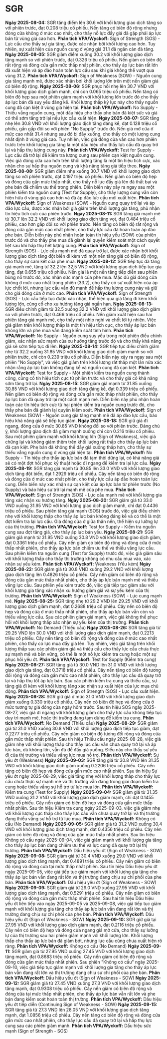 # SGR

**Ngày 2025-08-04:** SGR tăng điểm lên 30.6 với khối lượng giao dịch tăng so với phiên trước, đạt 0.208 triệu cổ phiếu. Nến tăng có biên độ rộng nhưng đóng cửa không ở mức cao nhất, cho thấy nỗ lực đẩy giá đã gặp phải áp lực bán từ vùng giá cao hơn. **Phân tích VPA/Wyckoff:** Sign of Strength (SOS) - Lực cầu cho thấy sự gia tăng, được xác nhận bởi khối lượng cao hơn. Tuy nhiên, sự xuất hiện của nguồn cung ở vùng giá 31.1 đã ngăn cản đà tăng.
**Ngày 2025-08-05:** SGR giảm điểm xuống 30.2 với khối lượng giao dịch tăng mạnh so với phiên trước, đạt 0.326 triệu cổ phiếu. Nến giảm có biên độ rất rộng và đóng cửa gần mức thấp nhất phiên, cho thấy áp lực bán rất lớn đã xuất hiện và áp đảo hoàn toàn lực cầu sau khi giá không thể vượt qua vùng 31.2. **Phân tích VPA/Wyckoff:** Sign of Weakness (SOW) - Nguồn cung gia tăng mạnh mẽ, được xác nhận bởi khối lượng lớn trên một nến giảm giá có biên độ rộng.
**Ngày 2025-08-06:** SGR phục hồi nhẹ lên 30.7 VND với khối lượng giao dịch giảm mạnh, chỉ còn 0.065 triệu cổ phiếu. Nến tăng có biên độ hẹp sau một phiên giảm mạnh với khối lượng lớn trước đó cho thấy áp lực bán đã suy yếu đáng kể. Khối lượng thấp kỷ lục này cho thấy nguồn cung đã cạn kiệt ở vùng giá hiện tại. **Phân tích VPA/Wyckoff:** No Supply - Thiếu vắng nguồn cung, một dấu hiệu cho thấy phe bán đã kiệt sức và giá có thể sớm tăng trở lại nếu lực cầu xuất hiện.
**Ngày 2025-08-07:** SGR tăng nhẹ lên 30.8 VND với khối lượng giao dịch tăng đáng kể, đạt 0.128 triệu cổ phiếu, gần gấp đôi so với phiên "No Supply" trước đó. Nến giá mở cửa ở mức cao nhất 31.4 nhưng sau đó bị đẩy xuống, cho thấy có một lượng cung nhất định ở vùng giá cao. Tuy nhiên, việc giá đóng cửa vẫn cao hơn phiên trước trên khối lượng gia tăng là một dấu hiệu cho thấy lực cầu đã quay trở lại và hấp thụ lượng cung này. **Phân tích VPA/Wyckoff:** Test for Supply - Lực cầu đã trở lại để kiểm tra lượng cung sau phiên cạn kiệt nguồn cung. Việc giá đóng cửa cao hơn trên khối lượng tăng là một tín hiệu tích cực, xác nhận cho sự hấp thụ nguồn cung và khả năng tăng giá tiếp theo.
**Ngày 2025-08-08:** SGR giảm điểm nhẹ xuống 30.7 VND với khối lượng giao dịch tăng so với phiên trước, đạt 0.197 triệu cổ phiếu. Nến giảm có biên độ hẹp và đóng cửa gần mức thấp nhất, cho thấy nỗ lực đẩy giá lên đã thất bại và phe bán đã chiếm ưu thế trong phiên. Diễn biến này xảy ra ngay sau một phiên kiểm tra nguồn cung (Test for Supply), cho thấy lượng cung vẫn còn hiện hữu ở vùng giá cao hơn và đã áp đảo lực cầu mới xuất hiện. **Phân tích VPA/Wyckoff:** Sign of Weakness (SOW) - Nguồn cung quay trở lại và áp đảo lực cầu, được xác nhận bởi giá giảm trên khối lượng gia tăng, phủ nhận tín hiệu tích cực của phiên trước.
**Ngày 2025-08-11:** SGR tăng giá mạnh mẽ từ 30.7 lên 32.2 VND với khối lượng giao dịch tăng vọt, đạt 0.484 triệu cổ phiếu, cao hơn gấp đôi so với phiên trước. Nến tăng có biên độ rất rộng và đóng cửa gần mức cao nhất phiên, cho thấy lực cầu đã hoàn toàn áp đảo phe bán. Diễn biến này phủ nhận hoàn toàn tín hiệu yếu (SOW) của phiên trước đó và cho thấy phe mua đã giành lại quyền kiểm soát một cách quyết liệt sau khi hấp thụ hết lượng cung. **Phân tích VPA/Wyckoff:** Sign of Strength (SOS) - Lực cầu mạnh mẽ đã quay trở lại, được xác nhận bởi khối lượng giao dịch tăng đột biến đi kèm với một nến tăng giá có biên độ rộng, cho thấy sự cam kết của phe mua.
**Ngày 2025-08-12:** SGR tiếp tục đà tăng giá mạnh mẽ, tăng từ 32.2 lên 32.5 VND với khối lượng giao dịch tiếp tục gia tăng, đạt 0.655 triệu cổ phiếu. Nến giá là một nến tăng tiếp diễn sau phiên bùng nổ trước đó, xác nhận sức mạnh của phe mua. Mặc dù giá đóng cửa không ở mức cao nhất trong phiên (33.2), cho thấy có sự xuất hiện của áp lực chốt lời, nhưng lực cầu vẫn đủ mạnh để hấp thụ lượng cung này và giữ cho giá đóng cửa ở mức cao. **Phân tích VPA/Wyckoff:** Sign of Strength (SOS) - Lực cầu tiếp tục được xác nhận, thể hiện qua giá tăng đi kèm khối lượng lớn, củng cố cho xu hướng tăng giá ngắn hạn.
**Ngày 2025-08-13:** SGR điều chỉnh giảm từ 32.5 xuống 32.2 VND với khối lượng giao dịch giảm so với phiên trước, đạt 0.466 triệu cổ phiếu. Nến giảm xuất hiện sau hai phiên tăng giá mạnh mẽ, cho thấy một nhịp nghỉ và chốt lời tự nhiên. Việc giá giảm trên khối lượng thấp là một tín hiệu tích cực, cho thấy áp lực bán không lớn và phe mua vẫn đang kiểm soát tình hình. **Phân tích VPA/Wyckoff:** No Supply - Nguồn cung suy yếu trong một phiên điều chỉnh giảm, xác nhận sức mạnh của xu hướng tăng trước đó và cho thấy khả năng giá sẽ sớm tiếp tục đi lên.
**Ngày 2025-08-14:** SGR tiếp tục điều chỉnh giảm nhẹ từ 32.2 xuống 31.85 VND với khối lượng giao dịch giảm mạnh so với phiên trước, chỉ còn 0.239 triệu cổ phiếu. Diễn biến này xảy ra ngay sau một phiên "No Supply", và việc giá giảm trên khối lượng rất thấp một lần nữa xác nhận rằng áp lực bán không đáng kể và nguồn cung đã cạn kiệt. **Phân tích VPA/Wyckoff:** Test for Supply - Một phiên kiểm tra nguồn cung thành công, củng cố tín hiệu tích cực từ phiên trước và cho thấy giá có khả năng sớm tăng trở lại.
**Ngày 2025-08-15:** SGR giảm giá mạnh từ 31.85 xuống 30.85 VND với khối lượng giao dịch tăng đáng kể, đạt 0.339 triệu cổ phiếu. Nến giảm có biên độ rộng và đóng cửa gần mức thấp nhất phiên, cho thấy áp lực bán đã quay trở lại một cách mạnh mẽ. Diễn biến này phủ nhận hoàn toàn các tín hiệu tích cực từ hai phiên kiểm tra nguồn cung trước đó, cho thấy phe bán đã giành lại quyền kiểm soát. **Phân tích VPA/Wyckoff:** Sign of Weakness (SOW) - Nguồn cung gia tăng mạnh mẽ đã áp đảo lực cầu, báo hiệu khả năng giá sẽ tiếp tục giảm.
**Ngày 2025-08-18:** SGR giữ giá đi ngang, đóng cửa ở mức 30.85 VND không đổi so với phiên trước. Đáng chú ý, khối lượng giao dịch đã giảm mạnh xuống chỉ còn 0.216 triệu cổ phiếu. Sau một phiên giảm mạnh với khối lượng lớn (Sign of Weakness), việc giá chững lại và không giảm thêm trên khối lượng rất thấp cho thấy áp lực bán đã cạn kiệt. Phe bán đã không thể đẩy giá xuống thấp hơn, cho thấy sự thiếu vắng nguồn cung ở vùng giá hiện tại. **Phân tích VPA/Wyckoff:** No Supply - Tín hiệu cho thấy áp lực bán đã tạm thời dừng lại, có khả năng giá sẽ có một đợt hồi phục kỹ thuật hoặc đi ngang để kiểm tra lại lực cầu.
**Ngày 2025-08-19:** SGR tăng giá mạnh từ 30.85 lên 33.0 VND với khối lượng giao dịch tăng đột biến, đạt 1.2929 triệu cổ phiếu. Cây nến tăng có biên độ rộng và đóng cửa ở mức cao nhất phiên, cho thấy lực cầu áp đảo hoàn toàn lực cung. Diễn biến này xác nhận sự cạn kiệt của áp lực bán từ phiên trước (No Supply) và báo hiệu sự trở lại mạnh mẽ của phe mua. **Phân tích VPA/Wyckoff:** Sign of Strength (SOS) - Lực cầu mạnh mẽ với khối lượng gia tăng xác nhận xu hướng tăng.
**Ngày 2025-08-20:** SGR giảm giá từ 33.0 VND xuống 31.95 VND với khối lượng giao dịch giảm mạnh, chỉ đạt 0.4436 triệu cổ phiếu. Sau phiên tăng giá mạnh (SOS) trước đó, việc giá điều chỉnh nhẹ với khối lượng thấp cho thấy áp lực bán không đáng kể và có thể là một đợt kiểm tra lại lực cầu. Giá đóng cửa ở giữa thân nến, thể hiện sự lưỡng lự của thị trường. **Phân tích VPA/Wyckoff:** Test for Supply - Kiểm tra nguồn cung sau đợt tăng giá, cho thấy áp lực bán yếu.
**Ngày 2025-08-21:** SGR giảm giá mạnh từ 31.95 VND xuống 30.8 VND với khối lượng giao dịch giảm, đạt 0.3361 triệu cổ phiếu. Cây nến giảm có biên độ rộng và đóng cửa ở mức thấp nhất phiên, cho thấy áp lực bán chiếm ưu thế và thiếu vắng lực cầu. Sau phiên kiểm tra nguồn cung (Test for Supply) trước đó, việc giá giảm sâu với khối lượng thấp cho thấy thị trường không có nhu cầu mua vào, xác nhận sự yếu kém. **Phân tích VPA/Wyckoff:** Weakness (Yếu kém)
**Ngày 2025-08-22:** SGR giảm giá từ 30.8 VND xuống 29.2 VND với khối lượng giao dịch tăng lên 0.4826 triệu cổ phiếu. Cây nến giảm có biên độ rộng và đóng cửa gần mức thấp nhất phiên, cho thấy áp lực bán mạnh mẽ và thiếu vắng lực cầu. Sau phiên yếu kém trước đó, việc giá tiếp tục giảm sâu với khối lượng gia tăng xác nhận xu hướng giảm giá và sự yếu kém của thị trường. **Phân tích VPA/Wyckoff:** Sign of Weakness (SOW) - Lực cung mạnh mẽ.
**Ngày 2025-08-25:** SGR tăng nhẹ từ 29.2 VND lên 29.25 VND với khối lượng giao dịch giảm mạnh, đạt 0.2688 triệu cổ phiếu. Cây nến có biên độ hẹp và đóng cửa ở mức thấp nhất phiên, cho thấy áp lực bán vẫn còn và thiếu vắng lực cầu. Sau các phiên giảm giá mạnh, việc giá không thể phục hồi với khối lượng thấp xác nhận sự yếu kém của thị trường. **Phân tích VPA/Wyckoff:** No Demand (Thiếu cầu)
**Ngày 2025-08-26:** SGR tăng giá từ 29.25 VND lên 30.0 VND với khối lượng giao dịch giảm mạnh, đạt 0.2213 triệu cổ phiếu. Cây nến tăng có biên độ rộng và đóng cửa ở mức cao nhất phiên, cho thấy có lực mua đẩy giá lên. Tuy nhiên, việc giá tăng trên khối lượng thấp sau các phiên giảm giá và thiếu cầu cho thấy lực cầu chưa thực sự mạnh mẽ và bền vững, có thể là một nỗ lực kiểm tra cung hoặc một sự phục hồi yếu ớt. **Phân tích VPA/Wyckoff:** Test for Supply (Kiểm tra cung)
**Ngày 2025-08-27:** SGR tăng giá từ 30.0 VND lên 31.0 VND với khối lượng giao dịch gia tăng, đạt 0.3718 triệu cổ phiếu. Cây nến tăng có biên độ tương đối rộng và đóng cửa gần mức cao nhất phiên, cho thấy lực cầu đã quay trở lại và hấp thụ tốt áp lực bán. Sau các phiên kiểm tra cung và thiếu cầu, sự tăng giá đi kèm với khối lượng tăng xác nhận sự xuất hiện của lực mua chủ động. **Phân tích VPA/Wyckoff:** Sign of Strength (SOS) - Lực cầu xuất hiện.
**Ngày 2025-08-28:** SGR giữ giá ở mức 31.0 VND với khối lượng giao dịch giảm xuống 0.330 triệu cổ phiếu. Cây nến có biên độ hẹp và đóng cửa ở mức tương tự giá đóng cửa ngày hôm trước. Sau tín hiệu SOS ngày 2025-08-27, việc giá đi ngang với khối lượng giảm cho thấy lực cầu không tiếp tục duy trì mạnh mẽ, hoặc thị trường đang tạm dừng để kiểm tra cung. **Phân tích VPA/Wyckoff:** No Demand (Thiếu cầu)
**Ngày 2025-08-29:** SGR giảm giá từ 31.0 VND xuống 30.8 VND với khối lượng giao dịch tiếp tục giảm, đạt 0.2277 triệu cổ phiếu. Cây nến giảm có biên độ tương đối rộng và đóng cửa gần mức thấp nhất phiên. Sau tín hiệu Thiếu cầu ngày 2025-08-28, việc giá giảm nhẹ với khối lượng thấp cho thấy lực cầu vẫn chưa quay trở lại và áp lực bán, dù không lớn, vẫn đủ để đẩy giá xuống. Điều này cho thấy sự yếu đi của thị trường và thiếu vắng lực mua hỗ trợ. **Phân tích VPA/Wyckoff:** Sự yếu ớt (Weakness)
**Ngày 2025-09-03:** SGR tăng giá từ 30.8 VND lên 31.35 VND với khối lượng giao dịch giảm xuống 0.2206 triệu cổ phiếu. Cây nến tăng có biên độ hẹp và đóng cửa gần mức cao nhất phiên. Sau tín hiệu Sự yếu ớt ngày 2025-08-29, việc giá tăng nhẹ với khối lượng thấp cho thấy lực cầu chưa thực sự mạnh mẽ và thị trường vẫn đang trong giai đoạn kiểm tra cung hoặc thiếu vắng sự hỗ trợ từ lực mua lớn. **Phân tích VPA/Wyckoff:** Kiểm tra cung (Test for Supply)
**Ngày 2025-09-04:** SGR giảm giá từ 31.35 VND xuống 31.2 VND với khối lượng giao dịch giảm mạnh, chỉ đạt 0.1455 triệu cổ phiếu. Cây nến giảm có biên độ hẹp và đóng cửa gần mức thấp nhất phiên. Sau tín hiệu Kiểm tra cung ngày 2025-09-03, việc giá giảm nhẹ với khối lượng cực thấp cho thấy lực cầu vẫn chưa quay trở lại và thị trường đang thiếu vắng sự hỗ trợ từ lực mua. **Phân tích VPA/Wyckoff:** Không có cầu (No Demand)
**Ngày 2025-09-05:** SGR giảm giá từ 31.2 VND xuống 30.4 VND với khối lượng giao dịch tăng mạnh, đạt 0.4356 triệu cổ phiếu. Cây nến giảm có biên độ rộng và đóng cửa gần mức thấp nhất phiên. Sau tín hiệu Không có cầu ngày 2025-09-04, việc giá giảm mạnh với khối lượng gia tăng cho thấy áp lực bán đang chiếm ưu thế và lực cung đã quay trở lại thị trường. **Phân tích VPA/Wyckoff:** Dấu hiệu yếu ớt (Sign of Weakness - SOW)
**Ngày 2025-09-08:** SGR giảm giá từ 30.4 VND xuống 29.0 VND với khối lượng giao dịch tăng mạnh, đạt 0.4891 triệu cổ phiếu. Cây nến giảm có biên độ rộng và đóng cửa tại mức thấp nhất phiên. Sau tín hiệu Dấu hiệu yếu ớt ngày 2025-09-05, việc giá tiếp tục giảm mạnh với khối lượng gia tăng cho thấy áp lực bán vẫn đang rất lớn và thị trường đang chịu sự chi phối của phe bán. **Phân tích VPA/Wyckoff:** Dấu hiệu yếu ớt (Sign of Weakness - SOW)
**Ngày 2025-09-09:** SGR giảm giá từ 29.0 VND xuống 27.95 VND với khối lượng giao dịch tăng mạnh, đạt 0.5291 triệu cổ phiếu. Cây nến giảm có biên độ rộng và đóng cửa gần mức thấp nhất phiên. Sau hai tín hiệu Dấu hiệu yếu ớt liên tiếp vào ngày 2025-09-05 và 2025-09-08, việc giá tiếp tục giảm mạnh với khối lượng gia tăng cho thấy áp lực bán vẫn đang rất lớn và thị trường đang chịu sự chi phối của phe bán. **Phân tích VPA/Wyckoff:** Dấu hiệu yếu ớt (Sign of Weakness - SOW)
**Ngày 2025-09-10:** SGR giữ giá tại 27.95 VND với khối lượng giao dịch giảm mạnh, đạt 0.2116 triệu cổ phiếu. Cây nến có biên độ hẹp và đóng cửa ngang giá mở cửa, cho thấy sự lưỡng lự của thị trường sau hai phiên giảm mạnh với khối lượng lớn. Khối lượng thấp cho thấy áp lực bán đã giảm bớt, nhưng lực cầu cũng chưa xuất hiện rõ ràng. **Phân tích VPA/Wyckoff:** Không có cầu (No Demand)
**Ngày 2025-09-11:** SGR giảm giá từ 27.95 VND xuống 27.45 VND với khối lượng giao dịch tăng mạnh, đạt 0.8683 triệu cổ phiếu. Cây nến giảm có biên độ rộng và đóng cửa gần mức thấp nhất phiên. Sau phiên "Không có cầu" ngày 2025-09-10, việc giá tiếp tục giảm mạnh với khối lượng gia tăng cho thấy áp lực bán vẫn đang rất lớn và thị trường đang chịu sự chi phối của phe bán. **Phân tích VPA/Wyckoff:** Dấu hiệu yếu ớt (Sign of Weakness - SOW)
**Ngày 2025-09-12:** SGR giảm giá từ 27.45 VND xuống 27.3 VND với khối lượng giao dịch tăng mạnh, đạt 0.9308 triệu cổ phiếu. Cây nến giảm có biên độ rộng và đóng cửa tại mức thấp nhất phiên, cho thấy áp lực bán vẫn rất lớn và phe bán đang kiểm soát hoàn toàn thị trường. **Phân tích VPA/Wyckoff:** Dấu hiệu yếu ớt tiếp diễn (Continuing Sign of Weakness - SOW)
**Ngày 2025-09-15:** SGR tăng giá từ 27.3 VND lên 28.05 VND với khối lượng giao dịch tăng mạnh, đạt 1.0856 triệu cổ phiếu. Cây nến tăng có biên độ rộng và đóng cửa gần mức cao nhất phiên, cho thấy lực cầu đã quay trở lại và hấp thụ lực cung sau các phiên giảm mạnh. **Phân tích VPA/Wyckoff:** Dấu hiệu sức mạnh (Sign of Strength - SOS)
